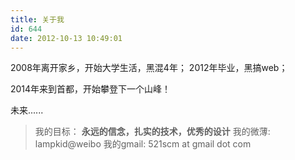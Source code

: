 ```yaml
---
title: 关于我
id: 644
date: 2012-10-13 10:49:01
---
```


2008年离开家乡，开始大学生活，黑混4年；
2012年毕业，黑搞web；

2014年来到首都，开始攀登下一个山峰！

未来......
> 我的目标：
> **永远的信念，扎实的技术，优秀的设计**
我的微薄: lampkid@weibo
我的gmail: 521scm at gmail dot com
